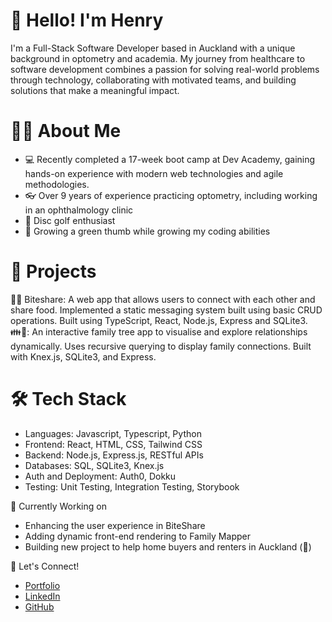 # 👋 Hello! I'm Henry
I'm a Full-Stack Software Developer based in Auckland with a unique background in optometry and academia.  My journey from healthcare to software development combines a passion for solving real-world problems through technology, collaborating with motivated teams, and building solutions that make a meaningful impact.

# 🧑‍💻 About Me
- 💻 Recently completed a 17-week boot camp at Dev Academy, gaining hands-on experience with modern web technologies and agile methodologies.
- 👓 Over 9 years of experience practicing optometry, including working in an ophthalmology clinic
- 🥏 Disc golf enthusiast
- 🌱 Growing a green thumb while growing my coding abilities

# 📁 Projects
🍎🥫 Biteshare: A web app that allows users to connect with each other and share food.  Implemented a static messaging system built using basic CRUD operations.  Built using TypeScript, React, Node.js, Express and SQLite3.<br>
👪🌳: An interactive family tree app to visualise and explore relationships dynamically.  Uses recursive querying to display family connections. Built with Knex.js, SQLite3, and Express.

# 🛠 Tech Stack
- Languages: Javascript, Typescript, Python
- Frontend: React, HTML, CSS, Tailwind CSS
- Backend: Node.js, Express.js, RESTful APIs
- Databases: SQL, SQLite3, Knex.js
- Auth and Deployment: Auth0, Dokku
- Testing: Unit Testing, Integration Testing, Storybook

🚀 Currently Working on
- Enhancing the user experience in BiteShare
- Adding dynamic front-end rendering to Family Mapper
- Building new project to help home buyers and renters in Auckland (🤫)

🤝 Let's Connect!
- [Portfolio](https://henry-tran-1.github.io/)
- [LinkedIn](https://www.linkedin.com/in/henry-tran-dev/)
- [GitHub](https://github.com/henry-tran-1)
